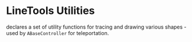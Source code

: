 # LineTools Utilities

declares a set of utility functions for tracing and drawing various shapes - used by `ABaseController` for teleportation.